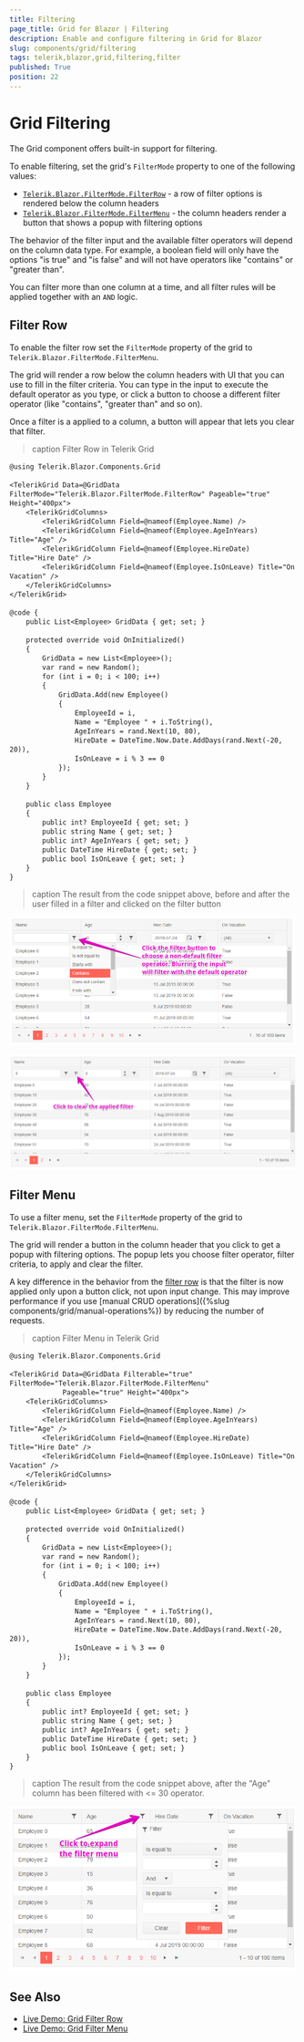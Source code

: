 ```yaml
---
title: Filtering
page_title: Grid for Blazor | Filtering
description: Enable and configure filtering in Grid for Blazor
slug: components/grid/filtering
tags: telerik,blazor,grid,filtering,filter
published: True
position: 22
---
```


# Grid Filtering

The Grid component offers built-in support for filtering.

To enable filtering, set the grid's `FilterMode` property to one of the following values:

* [`Telerik.Blazor.FilterMode.FilterRow`](#filter-row) - a row of filter options is rendered below the column headers
* [`Telerik.Blazor.FilterMode.FilterMenu`](#filter-menu) - the column headers render a button that shows a popup with filtering options

The behavior of the filter input and the available filter operators will depend on the column data type. For example, a boolean field will only have the options "is true" and "is false" and will not have operators like "contains" or "greater than".

You can filter more than one column at a time, and all filter rules will be applied together with an `AND` logic.

## Filter Row

To enable the filter row set the `FilterMode` property of the grid to `Telerik.Blazor.FilterMode.FilterMenu`.

The grid will render a row below the column headers with UI that you can use to fill in the filter criteria. You can type in the input to execute the default operator as you type, or click a button to choose a different filter operator (like "contains", "greater than" and so on).

Once a filter is a applied to a column, a button will appear that lets you clear that filter.

>caption Filter Row in Telerik Grid

````CSHTML
@using Telerik.Blazor.Components.Grid

<TelerikGrid Data=@GridData FilterMode="Telerik.Blazor.FilterMode.FilterRow" Pageable="true" Height="400px">
	<TelerikGridColumns>
		<TelerikGridColumn Field=@nameof(Employee.Name) />
		<TelerikGridColumn Field=@nameof(Employee.AgeInYears) Title="Age" />
		<TelerikGridColumn Field=@nameof(Employee.HireDate) Title="Hire Date" />
		<TelerikGridColumn Field=@nameof(Employee.IsOnLeave) Title="On Vacation" />
	</TelerikGridColumns>
</TelerikGrid>

@code {
	public List<Employee> GridData { get; set; }

	protected override void OnInitialized()
	{
		GridData = new List<Employee>();
		var rand = new Random();
		for (int i = 0; i < 100; i++)
		{
			GridData.Add(new Employee()
			{
				EmployeeId = i,
				Name = "Employee " + i.ToString(),
				AgeInYears = rand.Next(10, 80),
				HireDate = DateTime.Now.Date.AddDays(rand.Next(-20, 20)),
				IsOnLeave = i % 3 == 0
			});
		}
	}

	public class Employee
	{
		public int? EmployeeId { get; set; }
		public string Name { get; set; }
		public int? AgeInYears { get; set; }
		public DateTime HireDate { get; set; }
		public bool IsOnLeave { get; set; }
	}
}
````

>caption The result from the code snippet above, before and after the user filled in a filter and clicked on the filter button

![](images/filter-row-1.png)

![](images/filter-row-filtered.png)

## Filter Menu

To use a filter menu, set the `FilterMode` property of the grid to `Telerik.Blazor.FilterMode.FilterMenu`.

The grid will render a button in the column header that you click to get a popup with filtering options. The popup lets you choose filter operator, filter criteria, to apply and clear the filter.

A key difference in the behavior from the [filter row](#filter-row) is that the filter is now applied only upon a button click, not upon input change. This may improve performance if you use [manual CRUD operations]({%slug components/grid/manual-operations%}) by reducing the number of requests.

>caption Filter Menu in Telerik Grid

````CSHTML
@using Telerik.Blazor.Components.Grid

<TelerikGrid Data=@GridData Filterable="true" FilterMode="Telerik.Blazor.FilterMode.FilterMenu"
			 Pageable="true" Height="400px">
	<TelerikGridColumns>
		<TelerikGridColumn Field=@nameof(Employee.Name) />
		<TelerikGridColumn Field=@nameof(Employee.AgeInYears) Title="Age" />
		<TelerikGridColumn Field=@nameof(Employee.HireDate) Title="Hire Date" />
		<TelerikGridColumn Field=@nameof(Employee.IsOnLeave) Title="On Vacation" />
	</TelerikGridColumns>
</TelerikGrid>

@code {
	public List<Employee> GridData { get; set; }

	protected override void OnInitialized()
	{
		GridData = new List<Employee>();
		var rand = new Random();
		for (int i = 0; i < 100; i++)
		{
			GridData.Add(new Employee()
			{
				EmployeeId = i,
				Name = "Employee " + i.ToString(),
				AgeInYears = rand.Next(10, 80),
				HireDate = DateTime.Now.Date.AddDays(rand.Next(-20, 20)),
				IsOnLeave = i % 3 == 0
			});
		}
	}

	public class Employee
	{
		public int? EmployeeId { get; set; }
		public string Name { get; set; }
		public int? AgeInYears { get; set; }
		public DateTime HireDate { get; set; }
		public bool IsOnLeave { get; set; }
	}
}
````

>caption The result from the code snippet above, after the "Age" column has been filtered with <= 30 operator.

![](images/filter-menu-1.png)


## See Also

  * [Live Demo: Grid Filter Row](https://demos.telerik.com/blazor-ui/grid/filter-row)
  * [Live Demo: Grid Filter Menu](https://demos.telerik.com/blazor-ui/grid/filter-menu)
